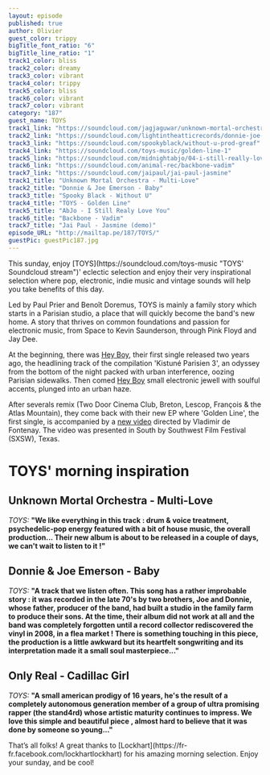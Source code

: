 ```yaml
---
layout: episode
published: true
author: Olivier
guest_color: trippy
bigTitle_font_ratio: "6"
bigTitle_line_ratio: "1"
track1_color: bliss
track2_color: dreamy
track3_color: vibrant
track4_color: trippy
track5_color: bliss
track6_color: vibrant
track7_color: vibrant
category: "187"
guest_name: TOYS
track1_link: "https://soundcloud.com/jagjaguwar/unknown-mortal-orchestra-multi-love"
track2_link: "https://soundcloud.com/lightintheatticrecords/donnie-joe-emerson-baby"
track3_link: "https://soundcloud.com/spookyblack/without-u-prod-greaf"
track4_link: "https://soundcloud.com/toys-music/golden-line-1"
track5_link: "https://soundcloud.com/midnightabjo/04-i-still-really-love-you"
track6_link: "https://soundcloud.com/animal-rec/backbone-vadim"
track7_link: "https://soundcloud.com/jaipaul/jai-paul-jasmine"
track1_title: "Unknown Mortal Orchestra - Multi-Love"
track2_title: "Donnie & Joe Emerson - Baby"
track3_title: "Spooky Black - Without U"
track4_title: "TOYS - Golden Line"
track5_title: "AbJo - I Still Realy Love You"
track6_title: "Backbone - Vadim"
track7_title: "Jai Paul - Jasmine (demo)"
episode_URL: "http://mailtap.pe/187/TOYS/"
guestPic: guestPic187.jpg
---
```


<p id="introduction">This sunday, enjoy [TOYS](https://soundcloud.com/toys-music "TOYS' Soundcloud stream")' eclectic selection and enjoy their very inspirational selection where pop, electronic, indie music and vintage sounds will help you take benefits of this day.</p>

Led by Paul Prier and Benoît Doremus, TOYS is mainly a family story
which starts in a Parisian studio, a place that will quickly become the band's new home. A story that thrives on common foundations and
passion for electronic music, from Space to Kevin Saunderson, through
Pink Floyd and Jay Dee.

At the beginning, there was [Hey Boy](https://soundcloud.com/toys-music/noise "Noise by TOYS on Soundcloud"), their first single released two years ago, the headlining track of the compilation 'Kistuné Parisien 3', an odyssey from the bottom of the night packed with urban interference, oozing Parisian sidewalks. Then comed [Hey Boy](https://soundcloud.com/toys-music/hey-boy-1 "Hey Boy by TOYS on Soundcloud") small electronic jewell with soulful accents, plunged into an urban haze.

After severals remix (Two Door Cinema Club, Breton, Lescop, François & the Atlas Mountain), they come back with their new EP where 'Golden Line', the first single, is accompanied by a [new video](https://www.youtube.com/watch?v=5F7-mqFbSYA "Golden Line music video on YouTube") directed by Vladimir de Fontenay. The video was presented in South by Southwest Film Festival (SXSW), Texas.


# TOYS' morning inspiration

## Unknown Mortal Orchestra - Multi-Love
_TOYS:_ **"**We like everything in this track : drum & voice treatment, psychedelic-pop energy featured with a bit of house music, the overall production... Their new album is about to be released in a couple of days, we can't wait to listen to it !**"**

## Donnie & Joe Emerson - Baby
_TOYS:_ **"**A track that we listen often. This song has a rather improbable story : it was recorded in the late 70's by two brothers, Joe and Donnie, whose father, producer of the band, had built a studio in the family farm to produce their sons. At the time, their album did not work at all and the band was completely forgotten until a record collector rediscovered the vinyl in 2008, in a flea market !
There is something touching in this piece, the production is a little awkward but its heartfelt songwriting and its interpretation made it a small soul masterpiece...**"**

## Only Real - Cadillac Girl
_TOYS:_ **"**A small american prodigy of 16 years, he's the result of a completely autonomous generation member of a group of ultra promising rapper (the stand4rd) whose artistic maturity continues to impress. We love this simple and beautiful piece , almost hard to believe that it was done by someone so young...**"**

 
<p id="outroduction">
That’s all folks! A great thanks to [Lockhart](https://fr-fr.facebook.com/lockhartlockhart) for his amazing morning selection. Enjoy your sunday, and be cool!</p>
